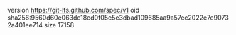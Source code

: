 version https://git-lfs.github.com/spec/v1
oid sha256:9560d60e063de18ed0f05e5e3dbad109685aa9a57ec2022e7e90732a401ee714
size 17158

